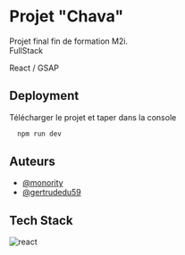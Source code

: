# Projet "Chava"

Projet final fin de formation M2i.  
FullStack

React / GSAP 



## Deployment

Télécharger le projet et taper dans la console 

```bash
  npm run dev
```


## Auteurs

- [@monority](https://www.github.com/monority)
- [@gertrudedu59](https://www.github.com/gertrudedu59)


## Tech Stack
![react](https://cdn.swisscows.com/image?url=https%3A%2F%2Fi0.wp.com%2Fprogrammingwithmosh.com%2Fwp-content%2Fuploads%2F2019%2F01%2F2000px-React-icon.svg_.png%3Ffit%3D2000%252C1413%26ssl%3D1)


